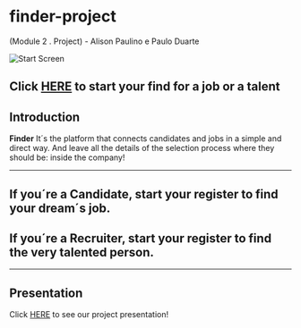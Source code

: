 # finder-project

(Module 2 . Project) - Alison Paulino e Paulo Duarte

![Start Screen](./images/startscreen.png)

Click [HERE](https://finder-project.herokuapp.com/) to start your **find for a job or a talent** 
---

## Introduction

**Finder** It´s the platform that connects candidates and jobs in a simple and direct way.
And leave all the details of the selection process where they should be: inside the company!

---

## If you´re a Candidate, start your register to find your dream´s job.
## If you´re a Recruiter, start your register to find the very talented person.

---

## Presentation

Click [HERE](https://slides.com/pauloduarte/finder) to see our project presentation!
